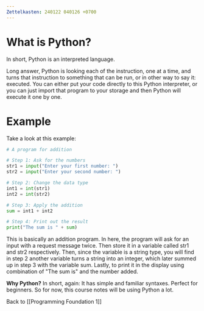 ```yaml
---
Zettelkasten: 240122 040126 +0700
---
```

# What is Python?
In short, Python is an interpreted language.

Long answer, Python is looking each of the instruction, one at a time, and turns that instruction to something that can be run, or in other way to say it: executed. You can either put your code directly to this Python interpreter, or you can just import that program to your storage and then Python will execute it one by one.

# Example
Take a look at this example:

```py
# A program for addition

# Step 1: Ask for the numbers
str1 = input("Enter your first number: ")
str2 = input("Enter your second number: ")

# Step 2: Change the data type
int1 = int(str1)
int2 = int(str2)

# Step 3: Apply the addition
sum = int1 + int2

# Step 4: Print out the result
print("The sum is " + sum)
```

This is basically an addition program. In here, the program will ask for an input with a request message twice. Then store it in a variable called str1 and str2 respectively. Then, since the variable is a string type, you will find in step 2 another variable turns a string into an integer, which later summed up in step 3 with the variable sum. Lastly, to print it in the display using combination of "The sum is" and the number added.

**Why Python?**
In short, again: It has simple and familiar syntaxes. Perfect for beginners. So for now, this course notes will be using Python a lot.

Back to [[Programming Foundation 1]]